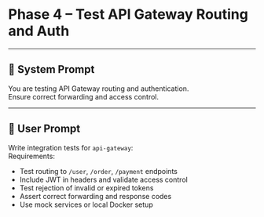 # Phase 4 – Test API Gateway Routing and Auth

---

## 🧠 System Prompt

You are testing API Gateway routing and authentication.  
Ensure correct forwarding and access control.

---

## 💬 User Prompt

Write integration tests for `api-gateway`:  
Requirements:
- Test routing to `/user`, `/order`, `/payment` endpoints
- Include JWT in headers and validate access control
- Test rejection of invalid or expired tokens
- Assert correct forwarding and response codes
- Use mock services or local Docker setup
